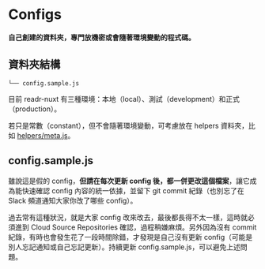 # Configs

**自己創建的資料夾，專門放機密或會隨著環境變動的程式碼。**

## 資料夾結構

```
└── config.sample.js
```

目前 readr-nuxt 有三種環境：本地（local）、測試（development）和正式（production）。

若只是常數（constant），但不會隨著環境變動，可考慮放在 helpers 資料夾，比如 [helpers/meta.js](helpers/meta.js)。

## config.sample.js

雖說這是假的 config，**但請在每次更新 config 後，都一併更改這個檔案**，讓它成為能快速確認 config 內容的統一依據，並留下 git commit 紀錄（也別忘了在 Slack 頻道通知大家你改了哪些 config）。

過去常有這種狀況，就是大家 config 改來改去，最後都長得不太一樣，這時就必須進到 Cloud Source Repositories 確認，過程稍嫌麻煩。另外因為沒有 commit 紀錄，有時也會發生花了一段時間除錯，才發現是自己沒有更新 config（可能是別人忘記通知或自己忘記更新）。持續更新 config.sample.js，可以避免上述問題。
